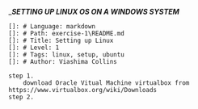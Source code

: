 ____SETTING UP LINUX OS ON A WINDOWS SYSTEM___
    
    []: # Language: markdown
    []: # Path: exercise-1\README.md
    []: # Title: Setting up Linux
    []: # Level: 1
    []: # Tags: linux, setup, ubuntu
    []: # Author: Viashima Collins

    step 1.
        download Oracle Vitual Machine virtualbox from https://www.virtualbox.org/wiki/Downloads
    step 2. 